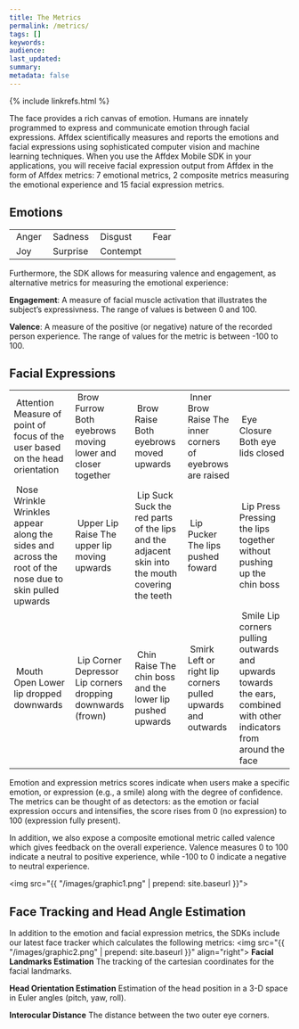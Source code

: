 ```yaml
---
title: The Metrics
permalink: /metrics/
tags: []
keywords: 
audience: 
last_updated: 
summary: 
metadata: false
---
```

{% include linkrefs.html %} 

The face provides a rich canvas of emotion. Humans are innately programmed to express and communicate emotion through facial expressions. Affdex scientifically measures and reports the emotions and facial expressions using sophisticated computer vision and machine learning techniques. When you use the Affdex Mobile SDK in your applications, you will receive facial expression output from Affdex in the form of Affdex metrics: 7 emotional metrics, 2 composite metrics measuring the emotional experience and 15 facial expression metrics.

## Emotions

<table>
<tr>
<td><img src="../images/faces/Anger.jpg" alt="" title="Anger" align=center>
Anger</td>
<td><img src="../images/faces/Sadness.jpg" alt="" title="Sadness" align=center>
Sadness</td>
<td><img src="../images/faces/Disgust.jpg" alt="" title="Disgust" align=center>
Disgust</td>
<td><img src="../images/faces/Fear.jpg" alt="" title="Fear" align=center>
Fear </td>
</tr>
<tr>
<td><img src="../images/faces/Joy.jpg" alt="" title="Joy" align=center>
Joy</td>
<td><img src="../images/faces/Surprise.jpg" alt="" title="Surprise" align=center>
Surprise</td>
<td><img src="../images/faces/Contempt.jpg" alt="" title="Contempt" align=center>
Contempt</td>
</tr>
</table>

Furthermore, the SDK allows for measuring valence and engagement, as alternative metrics for measuring the emotional experience:

<strong>Engagement</strong>: A measure of facial muscle activation that illustrates the subject’s expressivness. The range of values is between 0 and 100.

<strong>Valence</strong>: A measure of the positive (or negative) nature of the recorded person experience. The range of values for the metric is between -100 to 100.

## Facial Expressions 

<table>
<tr>
<td><img src="../images/faces/Attention.jpg" alt="" title="Attention" align=center>
Attention
Measure of point of focus of the user based on the head orientation</td>
<td><img src="../images/faces/Brow%20Furrow.jpg" alt="" title="Brow Furrow" align=center>
Brow Furrow
Both eyebrows moving lower and closer together</td>
<td><img src="../images/faces/Brow%20Raise.jpg" alt="" title="Brow Raise" align=center>
Brow Raise
Both eyebrows moved upwards</td>
<td><img src="../images/faces/Inner%20Brow%20Raise.jpg" alt="" title="Inner Brow Raise" align=center>
Inner Brow Raise
The inner corners of eyebrows are raised</td>
<td><img src="../images/faces/Eye%20Closure.jpg" alt="" title="Eye Closure" align=center>
Eye Closure
Both eye lids closed</td>
</tr>
<tr>
<td><img src="../images/faces/Nose%20Wrinkle.jpg" alt="" title="Nose Wrinkle" align=center>
Nose Wrinkle
Wrinkles appear along the sides and across the root of the nose due to skin pulled upwards</td>
<td><img src="../images/faces/Upper%20Lip%20Raise.jpg" alt="" title="Upper Lip Raise" align=center>
Upper Lip Raise
The upper lip moving upwards</td>
<td><img src="../images/faces/Lip%20Suck.jpg" alt="" title="Lip Suck" align=center>
Lip Suck
Suck the red parts of the lips and the adjacent skin into the mouth covering the teeth</td>
<td><img src="../images/faces/Lip%20Pucker.jpg" alt="" title="Lip Pucker" align=center>
Lip Pucker
The lips pushed foward</td>
<td><img src="../images/faces/Lip%20Press.jpg" alt="" title="Lip Press" align=center>
Lip Press
Pressing the lips together without pushing up the chin boss</td>
</tr>
<tr>
<td><img src="../images/faces/Mouth%20Open.jpg" alt="" title="Mouth Open" align=center>
Mouth Open
Lower lip dropped downwards</td>
<td><img src="../images/faces/Lip%20Depressor.jpg" alt="" title="Lip Depressor" align=center>
Lip Corner Depressor
Lip corners dropping downwards (frown)</td>
<td><img src="../images/faces/Chin%20Raise.jpg" alt="" title="Chin Raise" align=center>
Chin Raise
The chin boss and the lower lip pushed upwards</td>
<td><img src="../images/faces/Smirk.jpg" alt="" title="Smirk" align=center>
Smirk
Left or right lip corners pulled upwards and outwards</td>
<td><img src="../images/faces/Smile.jpg" alt="" title="Smile" align=center>
Smile
Lip corners pulling outwards and upwards towards the ears, combined with other indicators from around the face</td>
</tr>
</table>

Emotion and expression metrics scores indicate when users make a specific emotion, or expression (e.g., a smile) along with the degree of confidence. The metrics can be thought of as detectors: as the emotion or facial expression occurs and intensifies, the score rises from 0 (no expression) to 100 (expression fully present). 

In addition, we also expose a composite emotional metric called valence which gives feedback on the overall experience. Valence measures 0 to 100 indicate a neutral to positive experience, while -100 to 0 indicate a negative to neutral experience.

<img src="{{ "/images/graphic1.png" | prepend: site.baseurl }}">

## Face Tracking and Head Angle Estimation

In addition to the emotion and facial expression metrics, the SDKs include our latest face tracker which calculates the following metrics:
<img src="{{ "/images/graphic2.png" | prepend: site.baseurl }}" align="right">
<strong>Facial Landmarks Estimation</strong>
The tracking of the cartesian coordinates for the facial landmarks.

<strong>Head Orientation Estimation</strong>
Estimation of the head position in a 3-D space in Euler angles (pitch, yaw, roll).

<strong>Interocular Distance</strong>
The distance between the two outer eye corners.
